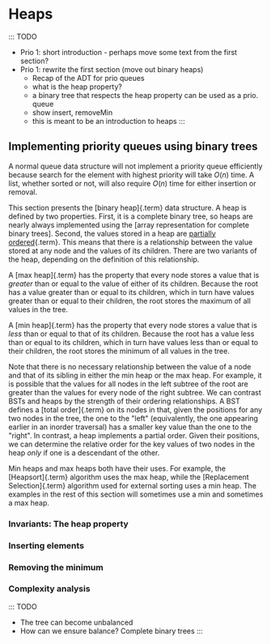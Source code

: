 # Heaps

::: TODO
- Prio 1: short introduction - perhaps move some text from the first section?
- Prio 1: rewrite the first section (move out binary heaps)
    - Recap of the ADT for prio queues
    - what is the heap property?
    - a binary tree that respects the heap property can be used as a prio. queue
    - show insert, removeMin
    - this is meant to be an introduction to heaps
:::

## Implementing priority queues using binary trees

A normal queue data structure will not implement a priority queue efficiently
because search for the element with highest priority will take
$O(n)$ time. A list, whether sorted or not, will also require
$O(n)$ time for either insertion or removal.


This section presents the [binary heap]{.term} data structure.
A heap is defined by two properties. First, it is a complete
binary tree, so heaps are nearly always implemented using the
[array representation for complete binary trees].
Second, the values stored in a heap are
[partially ordered](#partial-order){.term}. This
means that there is a relationship between the value stored at any node
and the values of its children. There are two variants of the heap,
depending on the definition of this relationship.

A [max heap]{.term} has the property that every
node stores a value that is *greater* than or equal to the value of
either of its children. Because the root has a value greater than or
equal to its children, which in turn have values greater than or equal
to their children, the root stores the maximum of all values in the
tree.

A [min heap]{.term} has the property that every
node stores a value that is *less* than or equal to that of its
children. Because the root has a value less than or equal to its
children, which in turn have values less than or equal to their
children, the root stores the minimum of all values in the tree.

Note that there is no necessary relationship between the value of a node
and that of its sibling in either the min heap or the max heap. For
example, it is possible that the values for all nodes in the left
subtree of the root are greater than the values for every node of the
right subtree. We can contrast BSTs and heaps by the strength of their
ordering relationships. A BST defines a [total order]{.term} on its nodes in that, given the positions for any two nodes
in the tree, the one to the "left" (equivalently, the one appearing
earlier in an inorder traversal) has a smaller key value than the one to
the "right". In contrast, a heap implements a partial order. Given
their positions, we can determine the relative order for the key values
of two nodes in the heap *only* if one is a descendant of the other.

Min heaps and max heaps both have their uses. For example, the [Heapsort]{.term} algorithm
uses the max heap, while the [Replacement Selection]{.term} algorithm used for
external sorting uses a min heap. The examples in the rest of this
section will sometimes use a min and sometimes a max heap.


### Invariants: The heap property

### Inserting elements

### Removing the minimum

### Complexity analysis

::: TODO
- The tree can become unbalanced
- How can we ensure balance? Complete binary trees
:::

